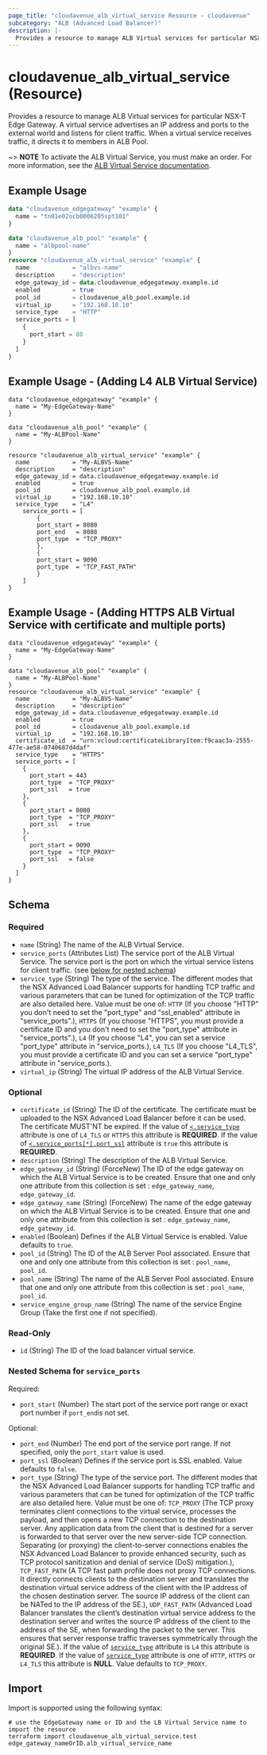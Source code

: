 ```yaml
---
page_title: "cloudavenue_alb_virtual_service Resource - cloudavenue"
subcategory: "ALB (Advanced Load Balancer)"
description: |-
  Provides a resource to manage ALB Virtual services for particular NSX-T Edge Gateway. A virtual service advertises an IP address and ports to the external world and listens for client traffic. When a virtual service receives traffic, it directs it to members in ALB Pool.
---
```


# cloudavenue_alb_virtual_service (Resource)

Provides a resource to manage ALB Virtual services for particular NSX-T Edge Gateway. A virtual service advertises an IP address and ports to the external world and listens for client traffic. When a virtual service receives traffic, it directs it to members in ALB Pool.

~> **NOTE** To activate the ALB Virtual Service, you must make an order. For more information, see the [ALB Virtual Service documentation](https://wiki.cloudavenue.orange-business.com/wiki/LBaaS).

## Example Usage

```terraform
data "cloudavenue_edgegateway" "example" {
  name = "tn01e02ocb0006205spt101"
}

data "cloudavenue_alb_pool" "example" {
  name = "albpool-name"
}
resource "cloudavenue_alb_virtual_service" "example" {
  name            = "albvs-name"
  description     = "description"
  edge_gateway_id = data.cloudavenue_edgegateway.example.id
  enabled         = true
  pool_id         = cloudavenue_alb_pool.example.id
  virtual_ip      = "192.168.10.10"
  service_type    = "HTTP"
  service_ports = [
    {
      port_start = 80
    }
  ]
}
```

## Example Usage - (Adding L4 ALB Virtual Service)
```hcl
data "cloudavenue_edgegateway" "example" {
  name = "My-EdgeGateway-Name"
}

data "cloudavenue_alb_pool" "example" {
  name = "My-ALBPool-Name"
}

resource "cloudavenue_alb_virtual_service" "example" {
  name            = "My-ALBVS-Name"
  description     = "description"
  edge_gateway_id = data.cloudavenue_edgegateway.example.id
  enabled         = true
  pool_id         = cloudavenue_alb_pool.example.id
  virtual_ip      = "192.168.10.10"
  service_type    = "L4"
    service_ports = [
        {
        port_start = 8080
        port_end   = 8088
        port_type  = "TCP_PROXY"
        },
        {
        port_start = 9090
        port_type  = "TCP_FAST_PATH"
        }
    ]
}
```

## Example Usage - (Adding HTTPS ALB Virtual Service with certificate and multiple ports)

```hcl
data "cloudavenue_edgegateway" "example" {
  name = "My-EdgeGateway-Name"
}

data "cloudavenue_alb_pool" "example" {
  name = "My-ALBPool-Name"
}
resource "cloudavenue_alb_virtual_service" "example" {
  name            = "My-ALBVS-Name"
  description     = "description"
  edge_gateway_id = data.cloudavenue_edgegateway.example.id
  enabled         = true
  pool_id         = cloudavenue_alb_pool.example.id
  virtual_ip      = "192.168.10.10"
  certificate_id  = "urn:vcloud:certificateLibraryItem:f9caac3a-2555-477e-ae58-0740687d4daf"
  service_type    = "HTTPS"
  service_ports = [
    {
      port_start = 443
      port_type  = "TCP_PROXY"
      port_ssl   = true
    },
    {
      port_start = 8080
      port_type  = "TCP_PROXY"
      port_ssl   = true
    },
    {
      port_start = 9090
      port_type  = "TCP_PROXY"
      port_ssl   = false
    }
  ]
}
```

<!-- schema generated by tfplugindocs -->
## Schema

### Required

- `name` (String) The name of the ALB Virtual Service.
- `service_ports` (Attributes List) The service port of the ALB Virtual Service. The service port is the port on which the virtual service listens for client traffic. (see [below for nested schema](#nestedatt--service_ports))
- `service_type` (String) The type of the service. The different modes that the NSX Advanced Load Balancer supports for handling TCP traffic and various parameters that can be tuned for optimization of the TCP traffic are also detailed here. Value must be one of: `HTTP` (If you choose "HTTP" you don't need to set the "port_type" and "ssl_enabled" attribute in "service_ports".), `HTTPS` (If you choose "HTTPS", you must provide a certificate ID and you don't need to set the "port_type" attribute in "service_ports".), `L4` (If you choose "L4", you can set a service "port_type" attribute in "service_ports.), `L4_TLS` (If you choose "L4_TLS", you must provide a certificate ID and you can set a service "port_type" attribute in "service_ports.).
- `virtual_ip` (String) The virtual IP address of the ALB Virtual Service.

### Optional

- `certificate_id` (String) The ID of the certificate. The certificate must be uploaded to the NSX Advanced Load Balancer before it can be used. The certificate MUST'NT be expired. If the value of [`<.service_type`](#<.service_type) attribute is one of `L4_TLS` or `HTTPS` this attribute is **REQUIRED**. If the value of [`<.service_ports[*].port_ssl`](#<.service_ports[*].port_ssl) attribute is `true` this attribute is **REQUIRED**.
- `description` (String) The description of the ALB Virtual Service.
- `edge_gateway_id` (String) (ForceNew) The ID of the edge gateway on which the ALB Virtual Service is to be created. Ensure that one and only one attribute from this collection is set : `edge_gateway_name`, `edge_gateway_id`.
- `edge_gateway_name` (String) (ForceNew) The name of the edge gateway on which the ALB Virtual Service is to be created. Ensure that one and only one attribute from this collection is set : `edge_gateway_name`, `edge_gateway_id`.
- `enabled` (Boolean) Defines if the ALB Virtual Service is enabled. Value defaults to `true`.
- `pool_id` (String) The ID of the ALB Server Pool associated. Ensure that one and only one attribute from this collection is set : `pool_name`, `pool_id`.
- `pool_name` (String) The name of the ALB Server Pool associated. Ensure that one and only one attribute from this collection is set : `pool_name`, `pool_id`.
- `service_engine_group_name` (String) The name of the service Engine Group (Take the first one if not specified).

### Read-Only

- `id` (String) The ID of the load balancer virtual service.

<a id="nestedatt--service_ports"></a>
### Nested Schema for `service_ports`

Required:

- `port_start` (Number) The start port of the service port range or exact port number if `port_end`is not set.

Optional:

- `port_end` (Number) The end port of the service port range. If not specified, only the `port_start` value is used.
- `port_ssl` (Boolean) Defines if the service port is SSL enabled. Value defaults to `false`.
- `port_type` (String) The type of the service port. The different modes that the NSX Advanced Load Balancer supports for handling TCP traffic and various parameters that can be tuned for optimization of the TCP traffic are also detailed here. Value must be one of: `TCP_PROXY` (The TCP proxy terminates client connections to the virtual service, processes the payload, and then opens a new TCP connection to the destination server. Any application data from the client that is destined for a server is forwarded to that server over the new server-side TCP connection. Separating (or proxying) the client-to-server connections enables the NSX Advanced Load Balancer to provide enhanced security, such as TCP protocol sanitization and denial of service (DoS) mitigation.), `TCP_FAST_PATH` (A TCP fast path profile does not proxy TCP connections. It directly connects clients to the destination server and translates the destination virtual service address of the client with the IP address of the chosen destination server. The source IP address of the client can be NATed to the IP address of the SE.), `UDP_FAST_PATH` (Advanced Load Balancer translates the client’s destination virtual service address to the destination server and writes the source IP address of the client to the address of the SE, when forwarding the packet to the server. This ensures that server response traffic traverses symmetrically through the original SE.). If the value of [`service_type`](#service_type) attribute is `L4` this attribute is **REQUIRED**. If the value of [`service_type`](#service_type) attribute is one of `HTTP`, `HTTPS` or `L4_TLS` this attribute is **NULL**. Value defaults to `TCP_PROXY`.

## Import

Import is supported using the following syntax:
```shell
# use the EdgeGateway name or ID and the LB Virtual Service name to import the resource
terraform import cloudavenue_alb_virtual_service.test edge_gateway_nameOrID.alb_virtual_service_name
```